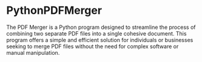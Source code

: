 # PythonPDFMerger
The PDF Merger is a Python program designed to streamline the process of combining two separate PDF files into a single cohesive document. This program offers a simple and efficient solution for individuals or businesses seeking to merge PDF files without the need for complex software or manual manipulation.

